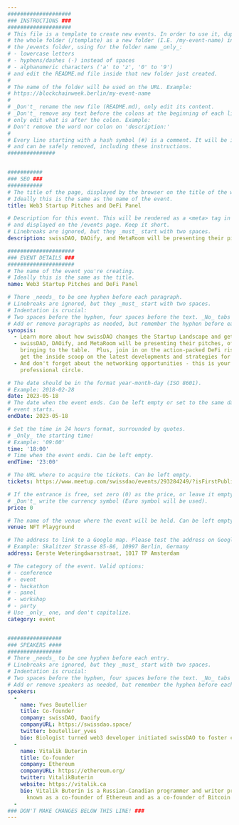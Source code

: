 ```yaml
---
####################
### INSTRUCTIONS ###
####################
# This file is a template to create new events. In order to use it, duplicate
# the whole folder (/template) as a new folder (I.E. /my-event-name) inside of
# the /events folder, using for the folder name _only_:
# - lowercase letters
# - hyphens/dashes (-) instead of spaces
# - alphanumeric characters ('a' to 'z', '0' to '9')
# and edit the README.md file inside that new folder just created.
#
# The name of the folder will be used on the URL. Example:
# https://blockchainweek.berlin/my-event-name
#
# _Don't_ rename the new file (README.md), only edit its content.
# _Don't_ remove any text before the colons at the beginning of each line,
# only edit what is after the colon. Example:
# Don't remove the word nor colon on 'description:'
#
# Every line starting with a hash symbol (#) is a comment. It will be ignored
# and can be safely removed, including these instructions.
###############


###########
### SEO ###
###########
# The title of the page, displayed by the browser on the title of the window.
# Ideally this is the same as the name of the event.
title: Web3 Startup Pitches and DeFi Panel

# Description for this event. This will be rendered as a <meta> tag in the HTML,
# and displayed on the /events page. Keep it short.
# Linebreaks are ignored, but they _must_ start with two spaces.
description: swissDAO, DAOify, and MetaRoom will be presenting their pitches, offering a glimpse into the innovative solutions they're bringing to the table.  Plus, join in on the action-packed DeFi risk panel featuring SuperKey and local risk teams, where you'll get the inside scoop on the latest developments and strategies for managing risk in the fast-paced DeFi landscape.  And don't forget about the networking opportunities - this is your chance to connect with like-minded individuals and expand your professional circle.

#####################
### EVENT DETAILS ###
#####################
# The name of the event you're creating.
# Ideally this is the same as the title.
name: Web3 Startup Pitches and DeFi Panel

# There _needs_ to be one hyphen before each paragraph.
# Linebreaks are ignored, but they _must_ start with two spaces.
# Indentation is crucial:
# Two spaces before the hyphen, four spaces before the text. _No_ tabs allowed.
# Add or remove paragraphs as needed, but remember the hyphen before each entry.
synopsis:
  - Learn more about how swissDAO changes the Startup Landscape and get Degen with a DeFi Panel
  - swissDAO, DAOify, and MetaRoom will be presenting their pitches, offering a glimpse into the innovative solutions they're 
    bringing to the table.  Plus, join in on the action-packed DeFi risk panel featuring SuperKey and local risk teams, where you'll 
    get the inside scoop on the latest developments and strategies for managing risk in the fast-paced DeFi landscape. 
  - And don't forget about the networking opportunities - this is your chance to connect with like-minded individuals and expand your 
    professional circle. 

# The date should be in the format year-month-day (ISO 8601).
# Example: 2018-02-28
date: 2023-05-18
# The date when the event ends. Can be left empty or set to the same day the
# event starts.
endDate: 2023-05-18

# Set the time in 24 hours format, surrounded by quotes.
# _Only_ the starting time!
# Example: '09:00'
time: '18:00'
# Time when the event ends. Can be left empty.
endTime: '23:00'

# The URL where to acquire the tickets. Can be left empty.
tickets: https://www.meetup.com/swissdao/events/293284249/?isFirstPublish=true

# If the entrance is free, set zero (0) as the price, or leave it empty.
# _Don't_ write the currency symbol (Euro symbol will be used).
price: 0

# The name of the venue where the event will be held. Can be left empty.
venue: NFT Playground

# The address to link to a Google map. Please test the address on Google Maps.
# Example: Skalitzer Strasse 85-86, 10997 Berlin, Germany
address: Eerste Weteringdwarsstraat, 1017 TP Amsterdam

# The category of the event. Valid options:
# - conference
# - event
# - hackathon
# - panel
# - workshop
# - party
# Use _only_ one, and don't capitalize.
category: event


#################
### SPEAKERS ####
#################
# There _needs_ to be one hyphen before each entry.
# Linebreaks are ignored, but they _must_ start with two spaces.
# Indentation is crucial:
# Two spaces before the hyphen, four spaces before the text. _No_ tabs allowed.
# Add or remove speakers as needed, but remember the hyphen before each entry.
speakers:
  -
    name: Yves Boutellier
    title: Co-founder
    company: swissDAO, Daoify
    companyURL: https://swissdao.space/
    twitter: boutellier_yves
    bio: Biologist turned web3 developer initiated swissDAO to foster collaboration using DAO technologies and frameworks.
  -
    name: Vitalik Buterin
    title: Co-founder
    company: Ethereum
    companyURL: https://ethereum.org/
    twitter: VitalikButerin
    website: https://vitalik.ca
    bio: Vitalik Buterin is a Russian-Canadian programmer and writer primarily
      known as a co-founder of Ethereum and as a co-founder of Bitcoin Magazine.
  -
### DON'T MAKE CHANGES BELOW THIS LINE! ###
---
```


<!-- ### DON'T MAKE CHANGES BELOW THIS LINE! ### -->

<Event-Content/>